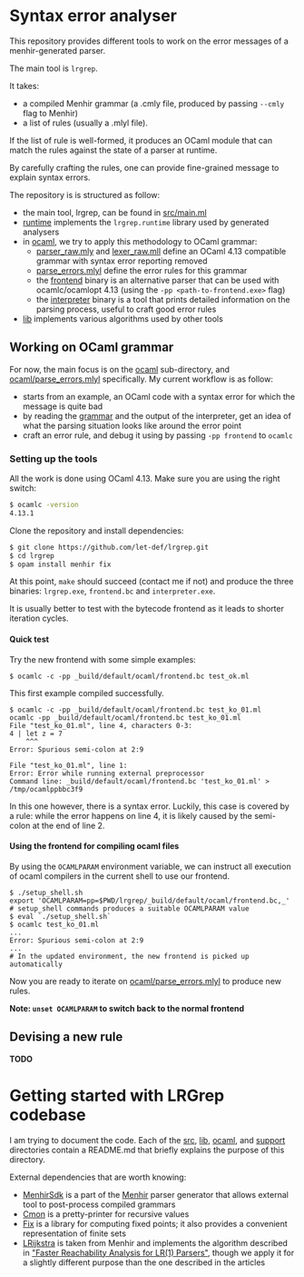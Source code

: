 # Syntax error analyser 

This repository provides different tools to work on the error messages of a menhir-generated parser.

The main tool is `lrgrep`.

It takes:

- a compiled Menhir grammar (a .cmly file, produced by passing `--cmly` flag to Menhir) 
- a list of rules (usually a .mlyl file).

If the list of rule is well-formed, it produces an OCaml module that can match the rules against the state of a parser at runtime.

By carefully crafting the rules, one can provide fine-grained message to explain syntax errors.



The repository is is structured as follow:

- the main tool, lrgrep, can be found in [src/main.ml]()
- [runtime]() implements the `lrgrep.runtime` library used by generated analysers
- in [ocaml](), we try to apply this methodology to OCaml grammar:
  - [parser_raw.mly](ocaml/parser_raw.mly) and [lexer_raw.mll](ocaml/lexer_raw.mll) define an OCaml 4.13 compatible grammar with syntax error reporting removed
  - [parse_errors.mlyl](ocaml/parse_errors.mlyl) define the error rules for this grammar
  -  the [frontend](ocaml/frontend.ml) binary is an alternative parser that can be used with ocamlc/ocamlopt 4.13 (using the `-pp <path-to-frontend.exe>` flag)
  - the [interpreter](ocaml/interpreter.ml) binary is a tool that prints detailed information on the parsing process, useful to craft good error rules 
- [lib]() implements various algorithms used by other tools



## Working on OCaml grammar

For now, the main focus is on the [ocaml]() sub-directory, and [ocaml/parse_errors.mlyl]() specifically.
My current workflow is as follow:

- starts from an example, an OCaml code with a syntax error for which the message is quite bad
- by reading the [grammar](ocaml/parser_raw.mly) and the output of the interpreter, get an idea of what the parsing situation looks like around the error point
- craft an error rule, and debug it using by passing `-pp frontend` to  `ocamlc` 

### Setting up the tools

All the work is done using OCaml 4.13. Make sure you are using the right switch:

```bash
$ ocamlc -version
4.13.1
```

Clone the repository and install dependencies:

```bash
$ git clone https://github.com/let-def/lrgrep.git
$ cd lrgrep
$ opam install menhir fix
```

At this point, `make` should succeed (contact me if not) and produce the three binaries: `lrgrep.exe`, `frontend.bc` and `interpreter.exe`.

It is usually better to test with the bytecode frontend as it leads to shorter iteration cycles.

#### Quick test

Try the new frontend with some simple examples:

```
$ ocamlc -c -pp _build/default/ocaml/frontend.bc test_ok.ml
```
This first example compiled successfully.

```
$ ocamlc -c -pp _build/default/ocaml/frontend.bc test_ko_01.ml
ocamlc -pp _build/default/ocaml/frontend.bc test_ko_01.ml
File "test_ko_01.ml", line 4, characters 0-3:
4 | let z = 7
    ^^^
Error: Spurious semi-colon at 2:9

File "test_ko_01.ml", line 1:
Error: Error while running external preprocessor
Command line: _build/default/ocaml/frontend.bc 'test_ko_01.ml' > /tmp/ocamlppbbc3f9
```

In this one however, there is a syntax error. Luckily, this case is covered by a rule: while the error happens on line 4, it is likely caused by the semi-colon at the end of line 2.

#### Using the frontend for compiling ocaml files

By using the `OCAMLPARAM` environment variable, we can instruct all execution of ocaml compilers in the current shell to use our frontend.

```shell
$ ./setup_shell.sh
export 'OCAMLPARAM=pp=$PWD/lrgrep/_build/default/ocaml/frontend.bc,_'
# setup_shell commands produces a suitable OCAMLPARAM value
$ eval `./setup_shell.sh`
$ ocamlc test_ko_01.ml
...
Error: Spurious semi-colon at 2:9
...
# In the updated environment, the new frontend is picked up automatically
```

Now you are ready to iterate on [ocaml/parse_errors.mlyl]() to produce new rules.

**Note: `unset OCAMLPARAM` to switch back to the normal frontend**

## Devising a new rule

**TODO**

# Getting started with LRGrep codebase

I am trying to document the code. Each of the [src](src), [lib](lib), [ocaml](ocaml), and [support](support) directories contain a README.md that briefly explains the purpose of this directory.

External dependencies that are worth knowing:

- [MenhirSdk](https://opam.ocaml.org/packages/menhirSdk/) is a part of the [Menhir](http://gitlab.inria.fr/fpottier/menhir) parser generator that allows external tool to post-process compiled grammars
- [Cmon](https://opam.ocaml.org/packages/cmon/) is a pretty-printer for recursive values
- [Fix](https://gitlab.inria.fr/fpottier/fix) is a library for computing fixed points; it also provides a convenient representation of finite sets
- [LRijkstra](https://gitlab.inria.fr/fpottier/menhir/-/blob/master/src/LRijkstraFast.mli) is taken from Menhir and implements the algorithm described in ["Faster Reachability Analysis for LR(1) Parsers"](https://dl.acm.org/doi/10.1145/3486608.3486903), though we apply it for a slightly different purpose than the one described in the articles
